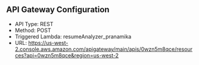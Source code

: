 
## API Gateway Configuration

- API Type: REST
- Method: POST
- Triggered Lambda: resumeAnalyzer_pranamika
- URL: https://us-west-2.console.aws.amazon.com/apigateway/main/apis/0wzn5m8qce/resources?api=0wzn5m8qce&region=us-west-2